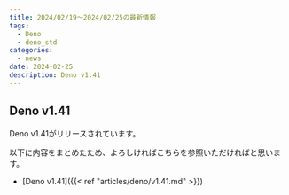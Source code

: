 ```yaml
---
title: 2024/02/19〜2024/02/25の最新情報
tags:
  - Deno
  - deno_std
categories:
  - news
date: 2024-02-25
description: Deno v1.41
---
```


## Deno v1.41

Deno v1.41がリリースされています。

以下に内容をまとめたため、よろしければこちらを参照いただければと思います。

* [Deno v1.41]({{< ref "articles/deno/v1.41.md" >}})
